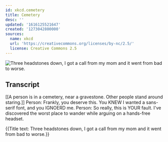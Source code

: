 ```yaml
---
id: xkcd.cemetery
title: Cemetery
desc: ''
updated: '1616125521647'
created: '1273042800000'
sources:
  name: xkcd
  url: 'https://creativecommons.org/licenses/by-nc/2.5/'
  license: Creative Commons 2.5
---
```

![Three headstones down, I got a call from my mom and it went from bad to worse.](https://imgs.xkcd.com/comics/cemetery.png)

## Transcript
[[A person is in a cemetery, near a gravestone. Other people stand around staring.]]
Person: Frankly, you deserve this. You KNEW I wanted a sans-serif font, and you IGNOERD me.
Person: So really, this is YOUR fault.
I've discovered the worst place to wander while arguing on a hands-free headset.

{{Title text: Three headstones down, I got a call from my mom and it went from bad to worse.}}
